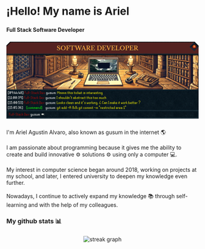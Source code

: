 <h1 align="left">¡Hello! My name is Ariel</h1>

###

<h4 align="left">Full Stack Software Developer</h4>

###

<div align="center">
  <img style="max-width:100%" src="./banner.gif"  />
</div>

###

<p align="left">I'm Ariel Agustin Alvaro, also known as gusum in the internet 🌎<br><br>I am passionate about programming because it gives me the ability to create and build innovative ⚙️ solutions ⚙️ using only a computer 💻.<br><br> My interest in computer science began around 2018, working on projects at my school, and later, I entered university to deepen my knowledge even further.<br><br>Nowadays, I continue to actively expand my knowledge 📚 through self-learning and with the help of my colleagues.</p>

###

<h3 align="left">My github stats 📊</h3>

###

<div align="center">
  <img src="https://streak-stats.demolab.com?user=arielalvaro57666&locale=en&mode=daily&theme=dark&hide_border=false&border_radius=5&order=3" height="220" alt="streak graph"  />
</div>

###